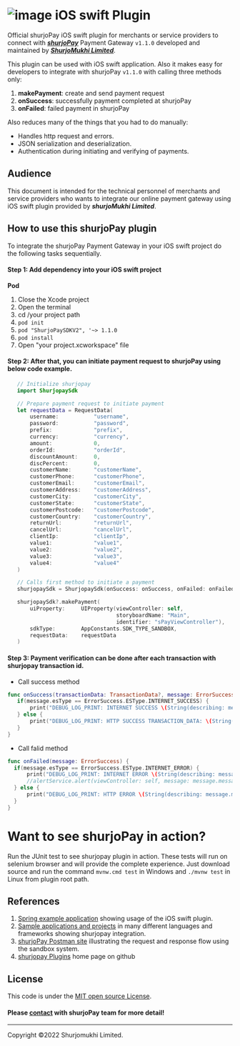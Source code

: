 # ![image](https://user-images.githubusercontent.com/57352037/155895117-523cfb9e-d895-47bf-a962-2bcdda49ad66.png) iOS swift Plugin

Official shurjoPay iOS swift plugin for merchants or service providers to connect with [**_shurjoPay_**](https://shurjopay.com.bd) Payment Gateway ``` v1.1.0 ``` developed and maintained by [_**ShurjoMukhi Limited**_](https://shurjomukhi.com.bd).

This plugin can be used with iOS swift application.
Also it makes easy for developers to integrate with shurjoPay ``` v1.1.0 ``` with calling three methods only:

1. **makePayment**: create and send payment request
1. **onSuccess**: successfully payment completed at shurjoPay
1. **onFailed**: failed payment in shurjoPay

Also reduces many of the things that you had to do manually:

- Handles http request and errors.
- JSON serialization and deserialization.
- Authentication during initiating and verifying of payments.
## Audience
This document is intended for the technical personnel of merchants and service providers who wants to integrate our online payment gateway using iOS swift plugin provided by _**shurjoMukhi Limited**_.
## How to use this shurjoPay plugin
To integrate the shurjoPay Payment Gateway in your iOS swift project do the following tasks sequentially.
#### Step 1: Add dependency into your iOS swift project
**Pod**

1. Close the Xcode project
1. Open the terminal
1. cd /your project path
1. ``` pod init ```
1. ``` pod "ShurjoPaySDKV2", '~> 1.1.0 ```
1. ``` pod install ```
1. Open "your project.xcworkspace" file

#### Step 2: After that, you can initiate payment request to shurjoPay using below code example.
 ```swift
	// Initialize shurjopay
	import ShurjopaySdk

	// Prepare payment request to initiate payment
    let requestData = RequestData(
        username:           "username",
        password:           "password",
        prefix:             "prefix",
        currency:           "currency",
        amount:             0,
        orderId:            "orderId",
        discountAmount:     0,
        discPercent:        0,
        customerName:       "customerName",
        customerPhone:      "customerPhone",
        customerEmail:      "customerEmail",
        customerAddress:    "customerAddress",
        customerCity:       "customerCity",
        customerState:      "customerState",
        customerPostcode:   "customerPostcode",
        customerCountry:    "customerCountry",
        returnUrl:          "returnUrl",
        cancelUrl:          "cancelUrl",
        clientIp:           "clientIp",
        value1:             "value1",
        value2:             "value2",
        value3:             "value3",
        value4:             "value4"
    )

	// Calls first method to initiate a payment
	shurjopaySdk = ShurjopaySdk(onSuccess: onSuccess, onFailed: onFailed)

    shurjopaySdk?.makePayment(
        uiProperty:     UIProperty(viewController: self,
                                   storyboardName: "Main",
                                   identifier: "sPayViewController"),
        sdkType:        AppConstants.SDK_TYPE_SANDBOX,
        requestData:    requestData
    )
 ```

#### Step 3: Payment verification can be done after each transaction with shurjopay transaction id.
- Call success method
 ```swift
func onSuccess(transactionData: TransactionData?, message: ErrorSuccess) {
    if(message.esType == ErrorSuccess.ESType.INTERNET_SUCCESS) {
        print("DEBUG_LOG_PRINT: INTERNET SUCCESS \(String(describing: message.message))")
    } else {
        print("DEBUG_LOG_PRINT: HTTP SUCCESS TRANSACTION_DATA: \(String(describing: transactionData)) \(String(describing: message.message))")
    }
}
 ```

 - Call falid method
  ```swift
func onFailed(message: ErrorSuccess) {
    if(message.esType == ErrorSuccess.ESType.INTERNET_ERROR) {
        print("DEBUG_LOG_PRINT: INTERNET ERROR \(String(describing: message.message))")
        //alertService.alert(viewController: self, message: message.message!)
    } else {
        print("DEBUG_LOG_PRINT: HTTP ERROR \(String(describing: message.message))")
    }
}
  ```

# Want to see shurjoPay in action?
Run the JUnit test to see shurjopay plugin in action. These tests will run on selenium browser and will provide the complete experience. Just download source and run the command ```mvnw.cmd test``` in Windows and ```./mvnw test``` in Linux from plugin root path.
## References
1. [Spring example application](https://github.com/shurjopay-plugins/ios-swift-example) showing usage of the iOS swift plugin.
2. [Sample applications and projects](https://github.com/shurjopay-plugins/sp-plugin-usage-examples) in many different languages and frameworks showing shurjopay integration.
3. [shurjoPay Postman site](https://documenter.getpostman.com/view/6335853/U16dS8ig) illustrating the request and response flow using the sandbox system.
4. [shurjopay Plugins](https://github.com/shurjopay-plugins) home page on github
## License
This code is under the [MIT open source License](https://github.com/shurjopay-plugins/sp-plugin-spring/blob/develop/LICENSE).
#### Please [contact](https://shurjopay.com.bd/#contacts) with shurjoPay team for more detail!
<hr>
Copyright ©️2022 Shurjomukhi Limited.
